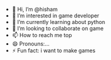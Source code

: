 - 👋 Hi, I’m @hisham
- 👀 I’m interested in game developer
- 🌱 I’m currently learning about python
- 💞️ I’m looking to collaborate on game
- 📫 How to reach me top
- 😄 Pronouns:...
- ⚡ Fun fact: i want to make games

<!---
hisham/hisham is a ✨ special ✨ repository because its `README.md` (this file) appears on your GitHub profile.
You can click the Preview link to take a look at your changes.
--->
